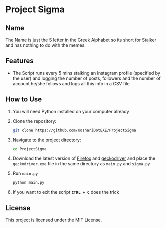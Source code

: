# Project Sigma

## Name

The Name is just the S letter in the Greek Alphabet so its short for Stalker and has nothing to do with the memes.

## Features

- The Script runs every 5 mins stalking an Instagram profile (specified by the user) and logging the number of posts, followers and the number of account he/she follows and logs all this info in a CSV file

## How to Use

1. You will need Python installed on your computer already
2. Clone the repository:
    
    ```bash
    git clone https://github.com/KoshariDotEXE/ProjectSigma
    ```
    
3. Navigate to the project directory:
    
    ```bash
    cd ProjectSigma
    ```
    
4. Download the latest version of [Firefox](https://www.mozilla.org/en-US/firefox/) and [geckodriver](https://github.com/mozilla/geckodriver/releases) and place the `geckodriver.exe` file in the same directory as `main.py` and `sigma.py`
5. Run `main.py`
    
    ```bash
    python main.py
    ```
    
6. If you want to exit the script **`CTRL + C`** does the trick

## License

This project is licensed under the MIT License.
